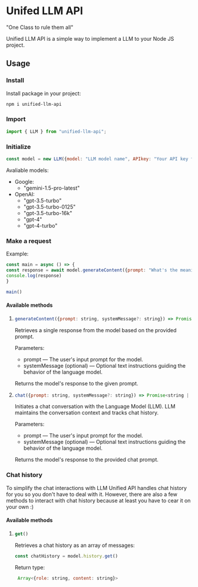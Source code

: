 # Unifed LLM API

"One Class to rule them all"

Unified LLM API is a simple way to implement a LLM to your Node JS project. 

## Usage

### Install

Install package in your project:

```bash
npm i unified-llm-api
```

### Import

```javascript
import { LLM } from "unified-llm-api";
```

### Initialize

```javascript
const model = new LLM({model: "LLM model name", APIkey: "Your API key for specified LLM"});
```

Avaliable models: 
 * Google: 
    - "gemini-1.5-pro-latest"
 * OpenAI:
    - "gpt-3.5-turbo"
    - "gpt-3.5-turbo-0125"
    - "gpt-3.5-turbo-16k"
    - "gpt-4"
    - "gpt-4-turbo"

### Make a request

Example: 
```javascript
const main = async () => {
const response = await model.generateContent({prompt: "What's the meaning of life?"})
console.log(response)
}

main()
```

#### Available methods

1. ```javascript
   generateContent({prompt: string, systemMessage?: string}) => Promise<string | null>
   ```

    Retrieves a single response from the model based on the provided prompt.
  
      Parameters: 
    - prompt — The user's input prompt for the model.
    - systemMessage (optional) — Optional text instructions guiding the behavior of the language model.
  
    Returns the model's response to the given prompt.

2.  ```javascript
    chat({prompt: string, systemMessage?: string}) => Promise<string | null>
    ```

    Initiates a chat conversation with the Language Model (LLM). LLM maintains the conversation context and tracks chat history.
  
      Parameters: 
    - prompt — The user's input prompt for the model.
    - systemMessage (optional) — Optional text instructions guiding the behavior of the language model.
  

    Returns the model's response to the provided chat prompt.

### Chat history

To simplify the chat interactions with LLM Unified API handles chat history for you so you don't have to deal with it. 
However, there are also a few methods to interact with chat history because at least you have to cear it on your own :)

#### Available methods

1. ```javascript
   get()
   ```

   Retrieves a chat history as an array of messages:
   
   ```javascript
   const chatHistory = model.history.get()
   ```

   Return type:
   ```javascript
    Array<{role: string, content: string}>
   ```

